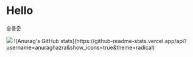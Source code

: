 # Hello

송용준


<img src="https://img.shields.io/badge/Instagram-hexcode색상?style=plastic&logo=로고이름&logoColor=로고색상"/>
![Anurag's GitHub stats](https://github-readme-stats.vercel.app/api?username=anuraghazra&show_icons=true&theme=radical)
